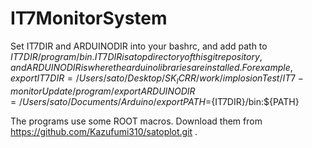# IT7MonitorSystem

Set IT7DIR and ARDUINODIR into your bashrc, and add path to ${IT7DIR}/program/bin.
IT7DIR is a top directory of this git repository, and ARDUINODIR is where the arduino libraries are installed.
For example, 
export IT7DIR=/Users/sato/Desktop/SK_ICRR/work/implosionTest/IT7-monitorUpdate/program/
export ARDUINODIR=/Users/sato/Documents/Arduino/
export PATH=${IT7DIR}/bin:${PATH}


The programs use some ROOT macros. Download them from https://github.com/Kazufumi310/satoplot.git .